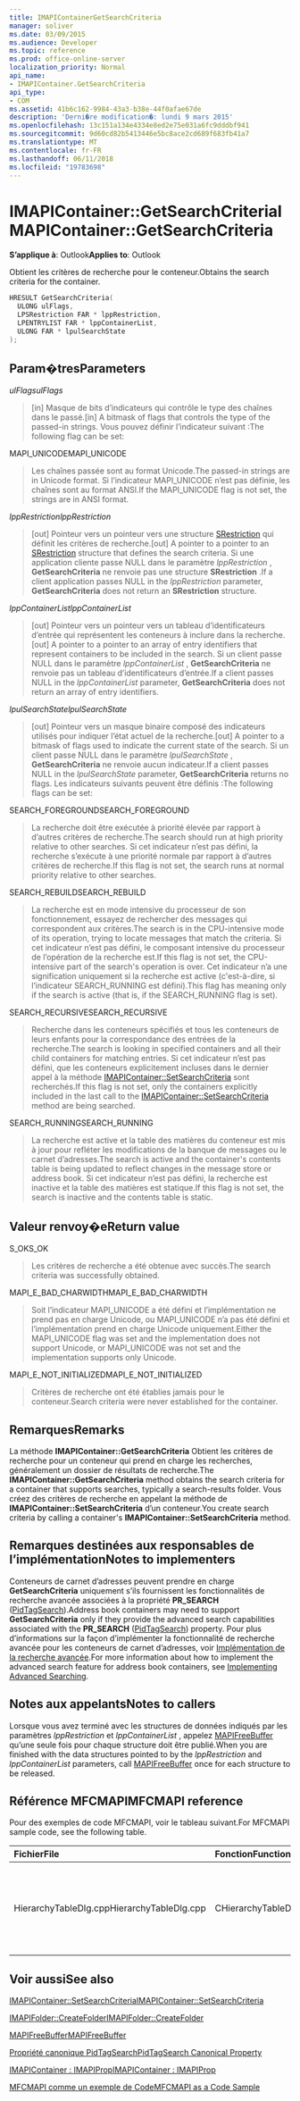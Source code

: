 ```yaml
---
title: IMAPIContainerGetSearchCriteria
manager: soliver
ms.date: 03/09/2015
ms.audience: Developer
ms.topic: reference
ms.prod: office-online-server
localization_priority: Normal
api_name:
- IMAPIContainer.GetSearchCriteria
api_type:
- COM
ms.assetid: 41b6c162-9984-43a3-b38e-44f0afae67de
description: 'Derni�re modification�: lundi 9 mars 2015'
ms.openlocfilehash: 13c151a134e4334e8ed2e75e031a6fc9dddbf941
ms.sourcegitcommit: 9d60cd82b5413446e5bc8ace2cd689f683fb41a7
ms.translationtype: MT
ms.contentlocale: fr-FR
ms.lasthandoff: 06/11/2018
ms.locfileid: "19783698"
---
```

# <a name="imapicontainergetsearchcriteria"></a><span data-ttu-id="0b651-103">IMAPIContainer::GetSearchCriteria</span><span class="sxs-lookup"><span data-stu-id="0b651-103">IMAPIContainer::GetSearchCriteria</span></span>

  
  
<span data-ttu-id="0b651-104">**S’applique à**: Outlook</span><span class="sxs-lookup"><span data-stu-id="0b651-104">**Applies to**: Outlook</span></span> 
  
<span data-ttu-id="0b651-105">Obtient les critères de recherche pour le conteneur.</span><span class="sxs-lookup"><span data-stu-id="0b651-105">Obtains the search criteria for the container.</span></span>
  
```cpp
HRESULT GetSearchCriteria(
  ULONG ulFlags,
  LPSRestriction FAR * lppRestriction,
  LPENTRYLIST FAR * lppContainerList,
  ULONG FAR * lpulSearchState
);
```

## <a name="parameters"></a><span data-ttu-id="0b651-106">Param�tres</span><span class="sxs-lookup"><span data-stu-id="0b651-106">Parameters</span></span>

 <span data-ttu-id="0b651-107">_ulFlags_</span><span class="sxs-lookup"><span data-stu-id="0b651-107">_ulFlags_</span></span>
  
> <span data-ttu-id="0b651-108">[in] Masque de bits d’indicateurs qui contrôle le type des chaînes dans le passé.</span><span class="sxs-lookup"><span data-stu-id="0b651-108">[in] A bitmask of flags that controls the type of the passed-in strings.</span></span> <span data-ttu-id="0b651-109">Vous pouvez définir l’indicateur suivant :</span><span class="sxs-lookup"><span data-stu-id="0b651-109">The following flag can be set:</span></span>
    
<span data-ttu-id="0b651-110">MAPI_UNICODE</span><span class="sxs-lookup"><span data-stu-id="0b651-110">MAPI_UNICODE</span></span> 
  
> <span data-ttu-id="0b651-111">Les chaînes passée sont au format Unicode.</span><span class="sxs-lookup"><span data-stu-id="0b651-111">The passed-in strings are in Unicode format.</span></span> <span data-ttu-id="0b651-112">Si l’indicateur MAPI_UNICODE n’est pas définie, les chaînes sont au format ANSI.</span><span class="sxs-lookup"><span data-stu-id="0b651-112">If the MAPI_UNICODE flag is not set, the strings are in ANSI format.</span></span>
    
 <span data-ttu-id="0b651-113">_lppRestriction_</span><span class="sxs-lookup"><span data-stu-id="0b651-113">_lppRestriction_</span></span>
  
> <span data-ttu-id="0b651-114">[out] Pointeur vers un pointeur vers une structure [SRestriction](srestriction.md) qui définit les critères de recherche.</span><span class="sxs-lookup"><span data-stu-id="0b651-114">[out] A pointer to a pointer to an [SRestriction](srestriction.md) structure that defines the search criteria.</span></span> <span data-ttu-id="0b651-115">Si une application cliente passe NULL dans le paramètre _lppRestriction_ , **GetSearchCriteria** ne renvoie pas une structure **SRestriction** .</span><span class="sxs-lookup"><span data-stu-id="0b651-115">If a client application passes NULL in the  _lppRestriction_ parameter, **GetSearchCriteria** does not return an **SRestriction** structure.</span></span> 
    
 <span data-ttu-id="0b651-116">_lppContainerList_</span><span class="sxs-lookup"><span data-stu-id="0b651-116">_lppContainerList_</span></span>
  
> <span data-ttu-id="0b651-117">[out] Pointeur vers un pointeur vers un tableau d’identificateurs d’entrée qui représentent les conteneurs à inclure dans la recherche.</span><span class="sxs-lookup"><span data-stu-id="0b651-117">[out] A pointer to a pointer to an array of entry identifiers that represent containers to be included in the search.</span></span> <span data-ttu-id="0b651-118">Si un client passe NULL dans le paramètre _lppContainerList_ , **GetSearchCriteria** ne renvoie pas un tableau d’identificateurs d’entrée.</span><span class="sxs-lookup"><span data-stu-id="0b651-118">If a client passes NULL in the  _lppContainerList_ parameter, **GetSearchCriteria** does not return an array of entry identifiers.</span></span> 
    
 <span data-ttu-id="0b651-119">_lpulSearchState_</span><span class="sxs-lookup"><span data-stu-id="0b651-119">_lpulSearchState_</span></span>
  
> <span data-ttu-id="0b651-120">[out] Pointeur vers un masque binaire composé des indicateurs utilisés pour indiquer l’état actuel de la recherche.</span><span class="sxs-lookup"><span data-stu-id="0b651-120">[out] A pointer to a bitmask of flags used to indicate the current state of the search.</span></span> <span data-ttu-id="0b651-121">Si un client passe NULL dans le paramètre _lpulSearchState_ , **GetSearchCriteria** ne renvoie aucun indicateur.</span><span class="sxs-lookup"><span data-stu-id="0b651-121">If a client passes NULL in the  _lpulSearchState_ parameter, **GetSearchCriteria** returns no flags.</span></span> <span data-ttu-id="0b651-122">Les indicateurs suivants peuvent être définis :</span><span class="sxs-lookup"><span data-stu-id="0b651-122">The following flags can be set:</span></span> 
    
<span data-ttu-id="0b651-123">SEARCH_FOREGROUND</span><span class="sxs-lookup"><span data-stu-id="0b651-123">SEARCH_FOREGROUND</span></span> 
  
> <span data-ttu-id="0b651-124">La recherche doit être exécutée à priorité élevée par rapport à d’autres critères de recherche.</span><span class="sxs-lookup"><span data-stu-id="0b651-124">The search should run at high priority relative to other searches.</span></span> <span data-ttu-id="0b651-125">Si cet indicateur n’est pas défini, la recherche s’exécute à une priorité normale par rapport à d’autres critères de recherche.</span><span class="sxs-lookup"><span data-stu-id="0b651-125">If this flag is not set, the search runs at normal priority relative to other searches.</span></span>
    
<span data-ttu-id="0b651-126">SEARCH_REBUILD</span><span class="sxs-lookup"><span data-stu-id="0b651-126">SEARCH_REBUILD</span></span> 
  
> <span data-ttu-id="0b651-127">La recherche est en mode intensive du processeur de son fonctionnement, essayez de rechercher des messages qui correspondent aux critères.</span><span class="sxs-lookup"><span data-stu-id="0b651-127">The search is in the CPU-intensive mode of its operation, trying to locate messages that match the criteria.</span></span> <span data-ttu-id="0b651-128">Si cet indicateur n’est pas défini, le composant intensive du processeur de l’opération de la recherche est.</span><span class="sxs-lookup"><span data-stu-id="0b651-128">If this flag is not set, the CPU-intensive part of the search's operation is over.</span></span> <span data-ttu-id="0b651-129">Cet indicateur n’a une signification uniquement si la recherche est active (c'est-à-dire, si l’indicateur SEARCH_RUNNING est défini).</span><span class="sxs-lookup"><span data-stu-id="0b651-129">This flag has meaning only if the search is active (that is, if the SEARCH_RUNNING flag is set).</span></span>
    
<span data-ttu-id="0b651-130">SEARCH_RECURSIVE</span><span class="sxs-lookup"><span data-stu-id="0b651-130">SEARCH_RECURSIVE</span></span> 
  
> <span data-ttu-id="0b651-131">Recherche dans les conteneurs spécifiés et tous les conteneurs de leurs enfants pour la correspondance des entrées de la recherche.</span><span class="sxs-lookup"><span data-stu-id="0b651-131">The search is looking in specified containers and all their child containers for matching entries.</span></span> <span data-ttu-id="0b651-132">Si cet indicateur n’est pas défini, que les conteneurs explicitement incluses dans le dernier appel à la méthode [IMAPIContainer::SetSearchCriteria](imapicontainer-setsearchcriteria.md) sont recherchés.</span><span class="sxs-lookup"><span data-stu-id="0b651-132">If this flag is not set, only the containers explicitly included in the last call to the [IMAPIContainer::SetSearchCriteria](imapicontainer-setsearchcriteria.md) method are being searched.</span></span> 
    
<span data-ttu-id="0b651-133">SEARCH_RUNNING</span><span class="sxs-lookup"><span data-stu-id="0b651-133">SEARCH_RUNNING</span></span> 
  
> <span data-ttu-id="0b651-134">La recherche est active et la table des matières du conteneur est mis à jour pour refléter les modifications de la banque de messages ou le carnet d’adresses.</span><span class="sxs-lookup"><span data-stu-id="0b651-134">The search is active and the container's contents table is being updated to reflect changes in the message store or address book.</span></span> <span data-ttu-id="0b651-135">Si cet indicateur n’est pas défini, la recherche est inactive et la table des matières est statique.</span><span class="sxs-lookup"><span data-stu-id="0b651-135">If this flag is not set, the search is inactive and the contents table is static.</span></span>
    
## <a name="return-value"></a><span data-ttu-id="0b651-136">Valeur renvoy�e</span><span class="sxs-lookup"><span data-stu-id="0b651-136">Return value</span></span>

<span data-ttu-id="0b651-137">S_OK</span><span class="sxs-lookup"><span data-stu-id="0b651-137">S_OK</span></span> 
  
> <span data-ttu-id="0b651-138">Les critères de recherche a été obtenue avec succès.</span><span class="sxs-lookup"><span data-stu-id="0b651-138">The search criteria was successfully obtained.</span></span>
    
<span data-ttu-id="0b651-139">MAPI_E_BAD_CHARWIDTH</span><span class="sxs-lookup"><span data-stu-id="0b651-139">MAPI_E_BAD_CHARWIDTH</span></span> 
  
> <span data-ttu-id="0b651-140">Soit l’indicateur MAPI_UNICODE a été défini et l’implémentation ne prend pas en charge Unicode, ou MAPI_UNICODE n’a pas été défini et l’implémentation prend en charge Unicode uniquement.</span><span class="sxs-lookup"><span data-stu-id="0b651-140">Either the MAPI_UNICODE flag was set and the implementation does not support Unicode, or MAPI_UNICODE was not set and the implementation supports only Unicode.</span></span>
    
<span data-ttu-id="0b651-141">MAPI_E_NOT_INITIALIZED</span><span class="sxs-lookup"><span data-stu-id="0b651-141">MAPI_E_NOT_INITIALIZED</span></span> 
  
> <span data-ttu-id="0b651-142">Critères de recherche ont été établies jamais pour le conteneur.</span><span class="sxs-lookup"><span data-stu-id="0b651-142">Search criteria were never established for the container.</span></span>
    
## <a name="remarks"></a><span data-ttu-id="0b651-143">Remarques</span><span class="sxs-lookup"><span data-stu-id="0b651-143">Remarks</span></span>

<span data-ttu-id="0b651-144">La méthode **IMAPIContainer::GetSearchCriteria** Obtient les critères de recherche pour un conteneur qui prend en charge les recherches, généralement un dossier de résultats de recherche.</span><span class="sxs-lookup"><span data-stu-id="0b651-144">The **IMAPIContainer::GetSearchCriteria** method obtains the search criteria for a container that supports searches, typically a search-results folder.</span></span> <span data-ttu-id="0b651-145">Vous créez des critères de recherche en appelant la méthode de **IMAPIContainer::SetSearchCriteria** d’un conteneur.</span><span class="sxs-lookup"><span data-stu-id="0b651-145">You create search criteria by calling a container's **IMAPIContainer::SetSearchCriteria** method.</span></span> 
  
## <a name="notes-to-implementers"></a><span data-ttu-id="0b651-146">Remarques destinées aux responsables de l’implémentation</span><span class="sxs-lookup"><span data-stu-id="0b651-146">Notes to implementers</span></span>

<span data-ttu-id="0b651-147">Conteneurs de carnet d’adresses peuvent prendre en charge **GetSearchCriteria** uniquement s’ils fournissent les fonctionnalités de recherche avancée associées à la propriété **PR_SEARCH** ([PidTagSearch](pidtagsearch-canonical-property.md)).</span><span class="sxs-lookup"><span data-stu-id="0b651-147">Address book containers may need to support **GetSearchCriteria** only if they provide the advanced search capabilities associated with the **PR_SEARCH** ([PidTagSearch](pidtagsearch-canonical-property.md)) property.</span></span> <span data-ttu-id="0b651-148">Pour plus d’informations sur la façon d’implémenter la fonctionnalité de recherche avancée pour les conteneurs de carnet d’adresses, voir [Implémentation de la recherche avancée](implementing-advanced-searching.md).</span><span class="sxs-lookup"><span data-stu-id="0b651-148">For more information about how to implement the advanced search feature for address book containers, see [Implementing Advanced Searching](implementing-advanced-searching.md).</span></span>
  
## <a name="notes-to-callers"></a><span data-ttu-id="0b651-149">Notes aux appelants</span><span class="sxs-lookup"><span data-stu-id="0b651-149">Notes to callers</span></span>

<span data-ttu-id="0b651-150">Lorsque vous avez terminé avec les structures de données indiqués par les paramètres _lppRestriction_ et _lppContainerList_ , appelez [MAPIFreeBuffer](mapifreebuffer.md) qu’une seule fois pour chaque structure doit être publié.</span><span class="sxs-lookup"><span data-stu-id="0b651-150">When you are finished with the data structures pointed to by the  _lppRestriction_ and  _lppContainerList_ parameters, call [MAPIFreeBuffer](mapifreebuffer.md) once for each structure to be released.</span></span> 
  
## <a name="mfcmapi-reference"></a><span data-ttu-id="0b651-151">Référence MFCMAPI</span><span class="sxs-lookup"><span data-stu-id="0b651-151">MFCMAPI reference</span></span>

<span data-ttu-id="0b651-152">Pour des exemples de code MFCMAPI, voir le tableau suivant.</span><span class="sxs-lookup"><span data-stu-id="0b651-152">For MFCMAPI sample code, see the following table.</span></span>
  
|<span data-ttu-id="0b651-153">**Fichier**</span><span class="sxs-lookup"><span data-stu-id="0b651-153">**File**</span></span>|<span data-ttu-id="0b651-154">**Fonction**</span><span class="sxs-lookup"><span data-stu-id="0b651-154">**Function**</span></span>|<span data-ttu-id="0b651-155">**Commentaire**</span><span class="sxs-lookup"><span data-stu-id="0b651-155">**Comment**</span></span>|
|:-----|:-----|:-----|
|<span data-ttu-id="0b651-156">HierarchyTableDlg.cpp</span><span class="sxs-lookup"><span data-stu-id="0b651-156">HierarchyTableDlg.cpp</span></span>  <br/> |<span data-ttu-id="0b651-157">CHierarchyTableDlg::OnEditSearchCriteria</span><span class="sxs-lookup"><span data-stu-id="0b651-157">CHierarchyTableDlg::OnEditSearchCriteria</span></span>  <br/> |<span data-ttu-id="0b651-158">MFCMAPI utilise la méthode **IMAPIContainer::GetSearchCriteria** pour obtenir des critères de recherche à partir d’un dossier à afficher.</span><span class="sxs-lookup"><span data-stu-id="0b651-158">MFCMAPI uses the **IMAPIContainer::GetSearchCriteria** method to obtain search criteria from a folder to display.</span></span>  <br/> |
   
## <a name="see-also"></a><span data-ttu-id="0b651-159">Voir aussi</span><span class="sxs-lookup"><span data-stu-id="0b651-159">See also</span></span>



[<span data-ttu-id="0b651-160">IMAPIContainer::SetSearchCriteria</span><span class="sxs-lookup"><span data-stu-id="0b651-160">IMAPIContainer::SetSearchCriteria</span></span>](imapicontainer-setsearchcriteria.md)
  
[<span data-ttu-id="0b651-161">IMAPIFolder::CreateFolder</span><span class="sxs-lookup"><span data-stu-id="0b651-161">IMAPIFolder::CreateFolder</span></span>](imapifolder-createfolder.md)
  
[<span data-ttu-id="0b651-162">MAPIFreeBuffer</span><span class="sxs-lookup"><span data-stu-id="0b651-162">MAPIFreeBuffer</span></span>](mapifreebuffer.md)
  
[<span data-ttu-id="0b651-163">Propriété canonique PidTagSearch</span><span class="sxs-lookup"><span data-stu-id="0b651-163">PidTagSearch Canonical Property</span></span>](pidtagsearch-canonical-property.md)
  
[<span data-ttu-id="0b651-164">IMAPIContainer : IMAPIProp</span><span class="sxs-lookup"><span data-stu-id="0b651-164">IMAPIContainer : IMAPIProp</span></span>](imapicontainerimapiprop.md)


[<span data-ttu-id="0b651-165">MFCMAPI comme un exemple de Code</span><span class="sxs-lookup"><span data-stu-id="0b651-165">MFCMAPI as a Code Sample</span></span>](mfcmapi-as-a-code-sample.md)

